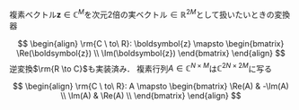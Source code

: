 複素ベクトル$\boldsymbol{z} \in \mathbb{C}^{M}$を次元2倍の実ベクトル$\in \mathbb{R}^{2M}$として扱いたいときの変換器

$$
\begin{align}
\rm{C \ to\  R}:
\boldsymbol{z} \mapsto 
\begin{bmatrix} 
\Re(\boldsymbol{z}) \\
\Im(\boldsymbol{z})
\end{bmatrix}
\end{align}
$$
逆変換$\rm{R \to C}$も実装済み． 
複素行列$A \in \mathbb{C}^{N \times M}$は$\mathbb{C}^{2N \times 2M}$に写る

$$
\begin{align}
\rm{C \ to\  R}:
A \mapsto 
\begin{bmatrix} 
\Re(A) & -\Im(A) \\
\Im(A) & \Re(A) \\
\end{bmatrix}
\end{align}
$$
